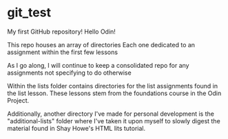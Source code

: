 # git_test
My first GitHub repository!
Hello Odin!

This repo houses an array of directories
Each one dedicated to an assignment within the first few lessons

As I go along, I will continue to keep a consolidated repo for any assignments not specifying to do otherwise

Within the lists folder contains directories for the list assignments found in the list lesson. These lessons stem from the foundations course in the Odin Project.

Additionally, another directory I've made for personal development is the "additional-lists" folder where I've taken it upon myself to slowly digest the material found in Shay Howe's HTML lits tutorial.